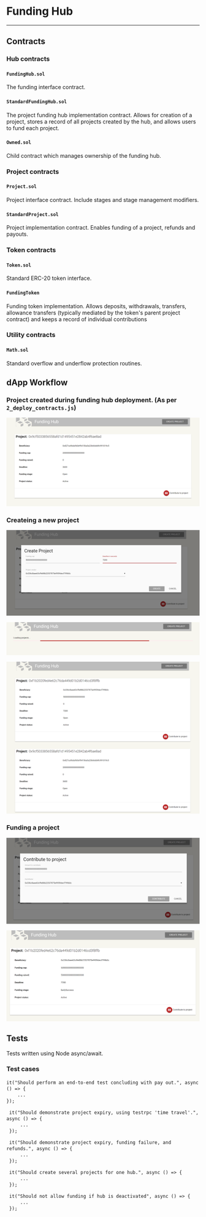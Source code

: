 # Funding Hub
---

## Contracts

### Hub contracts 

#### `FundingHub.sol` 

The  funding interface contract. 

#### `StandardFundingHub.sol` 

The project funding hub implementation contract.  Allows for creation of a project, stores a record of all projects created by the hub, and allows users to fund each project. 

#### `Owned.sol`

Child contract which manages ownership of the funding hub. 

### Project contracts

#### `Project.sol`

Project interface contract.  Include stages and stage management modifiers. 

#### `StandardProject.sol`

Project implementation contract.  Enables funding of a project, refunds and payouts. 

### Token contracts

#### `Token.sol`

Standard ERC-20 token interface.

#### `FundingToken`

Funding token implementation.  Allows deposits, withdrawals, transfers, allowance transfers (typically mediated by the token's parent project contract) and keeps a record of individual contributions

### Utility contracts 

#### `Math.sol` 

Standard overflow and underflow protection routines. 

##  dApp Workflow 

### Project created during funding hub deployment. (As per `2_deploy_contracts.js`)

![Project Created](/images/1.png)

###  Createing a new project
![Project Creation](/images/2.png)

![Project Creation](/images/3.png)

![Project Creation](/images/4.png)

###  Funding a project 

![Project Funding](/images/5.png)

![Project Funding](/images/6.png)

## Tests

Tests written using Node async/await. 
### Test cases

```
it("Should perform an end-to-end test concluding with pay out.", async () => {
	...
});
```

```
 it("Should demonstrate project expiry, using testrpc 'time travel'.", async () => { 
	 ...
 });
```

```
 it("Should demonstrate project expiry, funding failure, and refunds.", async () => { 
	 ...
 });
```

```
 it("Should create several projects for one hub.", async () => { 
	 ...
 });
```

```
 it("Should not allow funding if hub is deactivated", async () => { 
	 ...
 });
```
